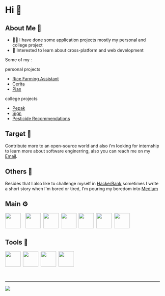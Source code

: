 # Hi 👋        
                            

## About Me 👀 

-  👨‍💻 I have done some  application projects mostly my personal and college project 
-  👀 Interested to learn about cross-platform  and  web development 

Some of my :

personal projects
- [Rice Farming Assistant](https://github.com/Alstonargodi/Rifsa-apps)
- [Cerita](https://github.com/Alstonargodi/Cerita)
- [Plan](https://github.com/Alstonargodi/Plan)

college projects
- [Pepak](https://github.com/Alstonargodi/Pepak)
- [Sign](https://github.com/Alstonargodi/Sign)
- [Pesticide Recommendations]([https://github.com/Alstonargodi/Sign](https://github.com/Alstonargodi/Pesticide-Recommendations))

## Target 🎯

Contribute more to an open-source world and also i'm looking for internship to learn more about software enginerring, also you can reach me on my [Email](mailto:alstonargodi01@gmail.com).

## Others 📝 

Besides that I also like to challenge myself in [HackerRank](https://www.hackerrank.com/alstonargodi01),sometimes I write a short story when I'm bored or tired, I'm pouring my boredom into [Medium](https://medium.com/@alstonargodi)

## Main ⚙️

<img height="50" width="50" src="https://cdn.jsdelivr.net/gh/devicons/devicon/icons/kotlin/kotlin-original.svg" />&nbsp;&nbsp;&nbsp;&nbsp;<img height="50" width="50" src="https://cdn.jsdelivr.net/gh/devicons/devicon/icons/javascript/javascript-original.svg" />&nbsp;&nbsp;<img height="50" width="50" src="https://cdn.jsdelivr.net/gh/devicons/devicon/icons/python/python-original.svg" />&nbsp;&nbsp;<img height="50" width="50" src="https://cdn.jsdelivr.net/gh/devicons/devicon/icons/java/java-original.svg" />&nbsp;&nbsp;<img height="50" width="50" src="https://cdn.jsdelivr.net/gh/devicons/devicon/icons/cplusplus/cplusplus-original.svg" />&nbsp;&nbsp;<img height="50" width="50" src="https://cdn.jsdelivr.net/gh/devicons/devicon/icons/tailwindcss/tailwindcss-plain.svg" />&nbsp;&nbsp;<img height="50" width="50" src="https://cdn.jsdelivr.net/gh/devicons/devicon/icons/firebase/firebase-plain.svg" />
          
## Tools 🧰

<img height="50" width="50" src="https://cdn.jsdelivr.net/gh/devicons/devicon/icons/androidstudio/androidstudio-original.svg"/>&nbsp;&nbsp;<img height="50" width="50" src="https://cdn.jsdelivr.net/gh/devicons/devicon/icons/intellij/intellij-original.svg" />&nbsp;&nbsp;<img height="50" width="50" src="https://cdn.jsdelivr.net/gh/devicons/devicon/icons/vscode/vscode-original.svg" />&nbsp;&nbsp;<img height="50" width="50" src="https://cdn.jsdelivr.net/gh/devicons/devicon/icons/jupyter/jupyter-original-wordmark.svg" />
                                                                                                                         
     
<br />

---


![](https://komarev.com/ghpvc/?username=rogerboto&color=blue)

[twitter]: https://twitter.com/ArgodiI

